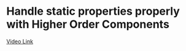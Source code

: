 # Handle static properties properly with Higher Order Components

[Video Link](https://egghead.io/lessons/react-handle-static-properties-properly-with-higher-order-components)

